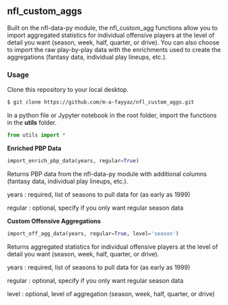 ## nfl_custom_aggs

Built on the nfl-data-py module, the nfl_custom_agg functions allow you to import aggregated statistics for individual offensive players at the level of detail you want (season, week, half, quarter, or drive). You can also choose to import the raw play-by-play data with the enrichments used to create the aggregations (fantasy data, individual play lineups, etc.).

### Usage
Clone this repository to your local desktop.

```bash
$ git clone https://github.com/m-a-fayyaz/nfl_custom_aggs.git
```

In a python file or Jypyter notebook in the root folder, import the functions in the **utils** folder.

```python
from utils import *
```

**Enriched PBP Data**
```python
import_enrich_pbp_data(years, regular=True)
```
Returns PBP data from the nfl-data-py module with additional columns (fantasy data, individual play lineups, etc.).

years
: required, list of seasons to pull data for (as early as 1999)

regular
: optional, specify if you only want regular season data

**Custom Offensive Aggregations**
```python
import_off_agg_data(years, regular=True, level='season')
```
Returns aggregated statistics for individual offensive players at the level of detail you want (season, week, half, quarter, or drive).

years
: required, list of seasons to pull data for (as early as 1999)

regular
: optional, specify if you only want regular season data

level
: optional, level of aggregation (season, week, half, quarter, or drive)

